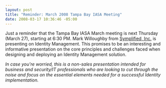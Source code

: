 ```yaml
---
layout: post
title: "Reminder: March 2008 Tampa Bay IASA Meeting"
date: 2008-03-17 10:36:46 -05:00
---
```


Just a reminder that the Tampa Bay IASA March meeting is next Thursday (March 27), starting at 6:30 PM. Mark Willoughby from [Symplified, Inc.](http://symplified.com) is presenting on Identity Management. This promises to be an interesting and informative presentation on the core principles and challenges faced when designing and deploying an Identity Management solution.

*In case you're worried, this is a non-sales presentation intended for business and security/IT professionals who are looking to cut through the noise and focus on the essential elements needed for a successful Identity implementation.*
